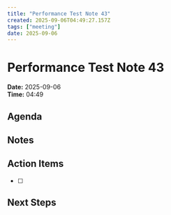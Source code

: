 ```yaml
---
title: "Performance Test Note 43"
created: 2025-09-06T04:49:27.157Z
tags: ["meeting"]
date: 2025-09-06
---
```


# Performance Test Note 43

**Date:** 2025-09-06  
**Time:** 04:49  

## Agenda


## Notes


## Action Items
- [ ] 

## Next Steps
